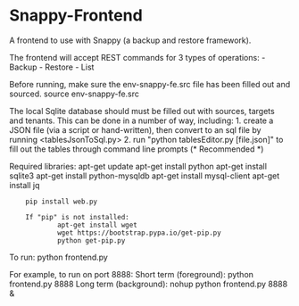 # Snappy-Frontend
A frontend to use with Snappy (a backup and restore framework).

The frontend will accept REST commands for 3 types of operations:
	- Backup
	- Restore
	- List



Before running, make sure the env-snappy-fe.src file has been filled out and sourced.
        source env-snappy-fe.src

The local Sqlite database should must be filled out with sources, targets and tenants.
This can be done in a number of way, including:
        1.  create a JSON file (via a script or hand-written), then convert to an sql file by running <tablesJsonToSql.py>
        2.  run "python tablesEditor.py [file.json]" to fill out the tables through command line prompts
                (* Recommended *)

Required libraries:
        apt-get update
        apt-get install python
        apt-get install sqlite3
        apt-get install python-mysqldb
        apt-get install mysql-client
        apt-get install jq

        pip install web.py
                
        If "pip" is not installed:
                apt-get install wget
                wget https://bootstrap.pypa.io/get-pip.py
                python get-pip.py


To run:
     python frontend.py <port>

For example, to run on port 8888:
     Short term (foreground):        python frontend.py 8888
     Long  term (background):  nohup python frontend.py 8888 &
